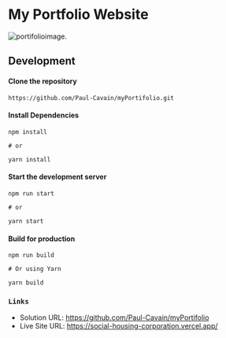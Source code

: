 # My Portfolio Website

![portifolioimage](https://github.com/user-attachments/assets/d6a0fb77-a323-4e26-b81f-1f172c6923c0).

## Development

#### Clone the repository

    https://github.com/Paul-Cavain/myPortifolio.git

#### Install Dependencies
    npm install
    
    # or
    
    yarn install

#### Start the development server
    npm run start

    # or

    yarn start

#### Build for production
    npm run build

    # Or using Yarn

    yarn build

### `Links`

- Solution URL: https://github.com/Paul-Cavain/myPortifolio
- Live Site URL: https://social-housing-corporation.vercel.app/
